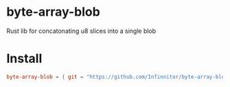 # byte-array-blob
Rust lib for concatonating u8 slices into a single blob

# Install
```toml
byte-array-blob = { git = "https://github.com/Infinnitor/byte-array-blob", branch = "main" }
```
